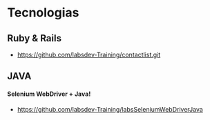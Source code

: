 # Tecnologias

  
  

## Ruby & Rails

 - https://github.com/labsdev-Training/contactlist.git

  
  

## JAVA

  

#### Selenium WebDriver + Java!

  

 - https://github.com/labsdev-Training/labsSeleniumWebDriverJava
 


